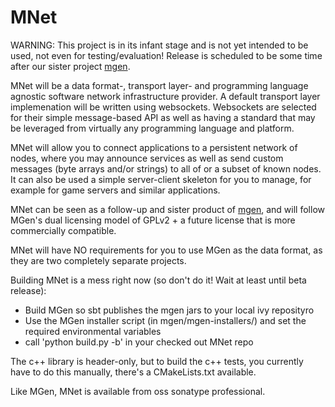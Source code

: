 MNet
====

WARNING: This project is in its infant stage and is not yet intended to be used, not even for testing/evaluation! Release is scheduled to be some time after our sister project [mgen](https://github.com/culvertsoft/mgen).

MNet will be a data format-, transport layer- and programming language agnostic software network infrastructure provider. A default transport layer implemenation will be written using websockets. Websockets are selected for their simple message-based API as well as having a standard that may be leveraged from virtually any programming language and platform.

MNet will allow you to connect applications to a persistent network of nodes, where you may announce services as well as send custom messages (byte arrays and/or strings) to all of or a subset of known nodes. It can also be used a simple server-client skeleton for you to manage, for example for game servers and similar applications.

MNet can be seen as a follow-up and sister product of [mgen](https://github.com/culvertsoft/mgen), and will follow MGen's dual licensing model of GPLv2 + a future license that is more commercially compatible.

MNet will have NO requirements for you to use MGen as the data format, as they are two completely separate projects.

Building MNet is a mess right now (so don't do it! Wait at least until beta release):
  * Build MGen so sbt publishes the mgen jars to your local ivy reposityro
  * Use the MGen installer script (in mgen/mgen-installers/) and set the required environmental variables
  * call 'python build.py -b' in your checked out MNet repo

The c++ library is header-only, but to build the c++ tests, you currently have to do this manually, there's a CMakeLists.txt available.

Like MGen, MNet is available from oss sonatype professional.
